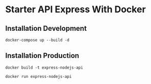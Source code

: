 # Starter API Express With Docker

## Installation Development

```
docker-compose up --build -d
```

## Installation Production

```
docker build -t express-nodejs-api
```
```
docker run express-nodejs-api
```